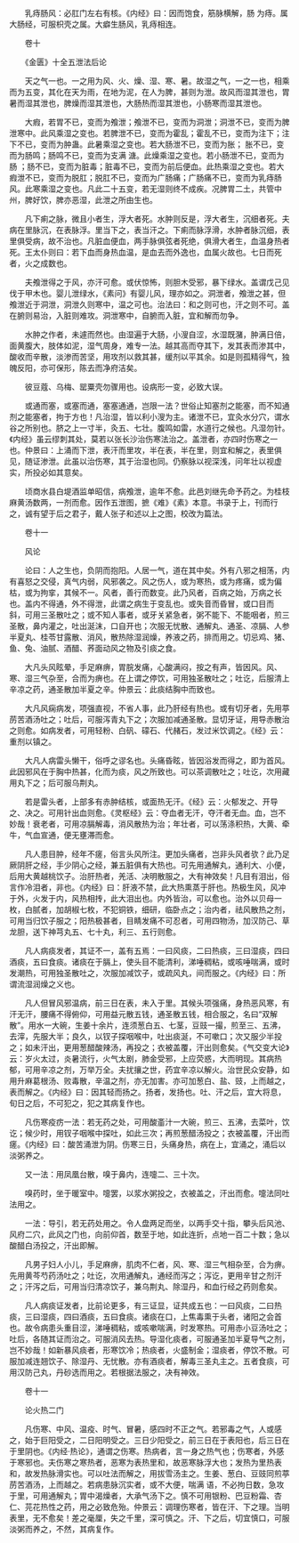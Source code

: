 <!-- { "loadSidebar": true } -->
　　乳痔肠风：必肛门左右有核。《内经》曰：因而饱食，筋脉横解，肠 为痔。属大肠经，可服枳壳之属。大癖生肠风，乳痔相连。

　　卷十

　　《金匮》十全五泄法后论

　　天之气一也。一之用为风、火、燥、湿、寒、暑。故湿之气，一之一也，相乘而为五变，其化在天为雨，在地为泥，在人为脾，甚则为泄。故风而湿其泄也，胃暑而湿其泄也，脾燥而湿其泄也，大肠热而湿其泄也，小肠寒而湿其泄也。

　　大瘕，若胃不已，变而为飧泄；飧泄不已，变而为洞泄；洞泄不已，变而为脾泄寒中。此风乘湿之变也。若脾泄不已，变而为霍乱；霍乱不已，变而为注下；注下不已，变而为肿蛊。此暑乘湿之变也。若大肠泄不已，变而为胀； 胀不已，变而为肠鸣；肠鸣不已，变而为支满 溏。此燥乘湿之变也。若小肠泄不已，变而为肠 ；肠不已，变而为脏毒；脏毒不已，变而为前后便血。此热乘湿之变也。若大瘕泄不已，变而为脱肛；脱肛不已，变而为广肠痛；广肠痛不已，变而为乳痔肠风。此寒乘湿之变也。凡此二十五变，若无湿则终不成疾。况脾胃二土，共管中州，脾好饮，脾亦恶湿，此泄之所由生也。

　　凡下痢之脉，微且小者生，浮大者死。水肿则反是，浮大者生，沉细者死。夫病在里脉沉，在表脉浮。里当下之，表当汗之。下痢而脉浮滑，水肿者脉沉细，表里俱受病，故不治也。凡脏血便血，两手脉俱弦者死绝，俱滑大者生，血温身热者死。王太仆则曰：若下血而身热血温，是血去而外逸也，血属火故也。七日而死者，火之成数也。

　　夫飧泄得之于风，亦汗可愈。或伏惊怖，则胆木受邪，暴下绿水。盖谓戊己见伐于甲木也。婴儿泄绿水，《素问》有婴儿风，理亦如之。洞泄者，飧泄之甚，但飧泄近于洞泄，洞泄久则寒中，温之可也。治法曰：和之则可也，汗之则不可。盖在腑则易治，入脏则难攻。洞泄寒中，自腑而入脏，宜和解而勿争。

　　水肿之作者，未遽而然也。由湿遍于大肠，小溲自涩，水湿既潴，肿满日倍，面黄腹大，肢体如泥，湿气周身，难专一法。越其高而夺其下，发其表而渗其中，酸收而辛散，淡渗而苦坚，用攻剂以救其甚，缓剂以平其余。如是则孤精得气，独魄反阳，亦可保形，陈去而净府洁矣。

　　彼豆蔻、乌梅、罂粟壳勿骤用也。设病形一变，必致大误。

　　或通而塞，或塞而通，塞塞通通，岂限一法？世俗止知塞剂之能塞，而不知通剂之能塞者，拘于方也！凡治湿，皆以利小溲为主。诸泄不已，宜灸水分穴，谓水谷之所别也。脐之上一寸半，灸五、七壮。腹鸣如雷，水道行之候也。凡湿勿针。《内经》虽云缪刺其处，莫若以张长沙治伤寒法治之。盖泄者，亦四时伤寒之一也。仲景曰：上涌而下泄，表汗而里攻，半在表，半在里，则宜和解之，表里俱见，随证渗泄。此虽以治伤寒，其于治湿也同。仍察脉以视深浅，问年壮以视虚实，所投必如其意矣。

　　顷商水县白堤酒监单昭信，病飧泄，逾年不愈。此邑刘继先命予药之。为桂枝麻黄汤数两，一剂而愈。因作五泄图，摭《难》《素》本意。书录于上，刊而行之，诚有望于后之君子，戴人张子和述以上之图，校改为篇法。

　　卷十一

　　风论

　　论曰：人之生也，负阴而抱阳。人居一气，道在其中矣。外有八邪之相荡，内有喜怒之交侵，真气内弱，风邪袭之。风之伤人，或为寒热，或为疼痛，或为偏枯，或为拘挛，其候不一。风者，善行而数变。此乃风者，百病之始，万病之长也。盖内不得通，外不得泄，此谓之病生于变乱也。或失音而昏冒，或口目而 斜，可用三圣散吐之；或不知人事者，或牙关紧急者，粥不能下、不能咽者，煎三圣散，鼻内灌之，吐出涎沫，口自开也；次服无忧散、通解丸、通圣、凉膈、人参半夏丸、桂苓甘露散、消风，散热除湿润燥，养液之药，排而用之。切忌鸡、猪、鱼、兔、油腻、酒醋、荞面动风之物及引痰之食。

　　大凡头风眩晕，手足麻痹，胃脘发痛，心酸满闷，按之有声，皆因风。风、寒、湿三气杂至，合而为痹也。在上谓之停饮，可用独圣散吐之；吐讫，后服清上辛凉之药，通圣散加半夏之辛。仲景云：此痰结胸中而致也。

　　大凡风痫病发，项强直视，不省人事，此乃肝经有热也。或有切牙者，先用葶苈苦酒汤吐之；吐后，可服泻青丸下之；次服加减通圣散。显切牙证，用导赤散治之则愈。如病发者，可用轻粉、白矾、礞石、代赭石，发过米饮调之。《经》云：重剂以镇之。

　　大凡人病雷头懒干，俗呼之谬名也。头痛昏眩，皆因浴发而得之，即为首风。此因邪风在于胸中热甚，化而为痰，风之所致也。可以茶调散吐之；吐讫，次用藏用丸下之；后可服乌荆丸。

　　若是雷头者，上部多有赤肿结核，或面热无汗。《经》云：火郁发之、开导之、决之。可用针出血则愈。《灵枢经》云：夺血者无汗，夺汗者无血。血，岂不妙哉！衰老者，可用凉膈解毒，消风散热为治；年壮者，可以荡涤积热，大黄、牵牛，气血宣通，便无壅滞而愈。

　　凡人患目肿，经年不瘥，俗言头风所注。更加头痛者，岂非头风者欤？此乃足厥阴肝之经，手少阴心之经，兼五脏俱有大热也。可先用通解丸，通利大、小便，后用大黄越桃饮子。治肝热者，羌活、决明散服之，大有神效矣！凡目有泪出，俗言作冷泪者，非也。《内经》曰：肝液不禁，此大热熏蒸于肝也。热极生风，风冲于外，火发于内，风热相抟，此大泪出也。内外皆治，可以愈也。治外以贝母一枚，白腻者，加胡椒七枚，不犯铜铁，细研，临卧点之；治内者，祛风散热之剂，可用当归饮子服之；阳热极甚者，目睛发痛不可忍者，可用四物汤，加汉防己、草龙胆，送下神芎丸五、七十丸，利三、五行则愈。

　　凡人病痰发者，其证不一，盖有五焉：一曰风痰，二曰热痰，三曰湿痰，四曰酒痰，五曰食痰。诸痰在于膈上，使头目不能清利，涕唾稠粘，或咳唾喘满，或时发潮热，可用独圣散吐之，次服加减饮子，或疏风丸，间而服之。《内经》曰：所谓流湿润燥之义也。

　　凡人但冒风邪温病，前三日在表，未入于里。其候头项强痛，身热恶风寒，有汗无汗，腰痛不得俯仰，可用益元散五钱，通圣散五钱，相合服之，名曰“双解散”。用水一大碗，生姜十余片，连须葱白五、七茎，豆豉一撮，煎至三、五沸，去滓，先服大半；良久，以钗子探咽喉中，吐出痰涎，不可嗽口；次又服少半投之；如未汗出，更用葱醋酸辣汤，再投之；衣被盖覆，汗出则愈矣。《气交变大论》云：岁火太过，炎暑流行，火气太剧，肺金受邪，上应荧惑，大而明现。其病热郁，可用辛凉之剂，万举万全。夫扰攘之世，药宜辛凉以解火。治世民众安静，如用升麻葛根汤、败毒散，辛温之剂，亦无加害。亦可加葱白、盐、豉，上而越之，表而解之。《内经》曰：因其轻而扬之。扬者，发扬也。吐、汗之后，宜大将息，旬日之后，不可犯之，犯之其病复作也。

　　凡伤寒疫疠一法：若无药之处，可用酸齑汁一大碗，煎三、五沸，去菜叶，饮讫；候少时，用钗子咽喉中探吐，如此三次；再煎葱醋汤投之；衣被盖覆，汗出而瘥。《内经》曰：酸苦涌泄为阴。伤寒三日，头痛身热，病在上，宜涌之，涌后以淡粥养之。

　　又一法：用凤凰台散，嗅于鼻内，连嚏二、三十次。

　　嗅药时，坐于暖室中。嚏罢，以浆水粥投之，衣被盖之，汗出而愈。嚏法同吐法用之。

　　一法：导引，若无药处用之。令人盘两足而坐，以两手交十指，攀头后风池、风府二穴，此风之门也，向前仰首，数至于地，如此连折，点地一百二十数；急以酸醋白汤投之，汗出即解。

　　凡男子妇人小儿，手足麻痹，肌肉不仁者，风、寒、湿三气相杂至，合为痹。先用黄芩芍药汤吐之；吐讫，次用通解丸，通经而泻之；泻讫，更用辛甘之剂汗之；汗泻之后，可用当归清凉饮子，兼乌荆丸、除湿丹，和血行经之药则愈矣。

　　凡人病痰证发者，比前论更多，有三证显，证共成五也：一曰风痰，二曰热痰，三曰湿痰，四曰酒痰，五曰食痰。诸痰在口，上焦毒熏于头者，诸阳之会首也。故令病患头重目涩，涕唾稠粘，或咳嗽喘满，时发寒热。可用赤小豆汤吐之；吐后，各随其证而治之。可服消风去热。导湿化痰者，可服通圣加半夏导气之剂，岂不妙哉！如新暴风痰者，形寒饮冷；热痰者，火盛制金；湿痰者，停饮不散。可服加减连翘饮子、除湿丹、无忧散。亦有酒痰者，解毒三圣丸主之。五者食痰，可用汉防己丸，丹砂选而用之。若根据法服之，决有神效。

　　卷十一

　　论火热二门

　　凡伤寒、中风、温疫、时气、冒暑，感四时不正之气。若邪毒之气，人或感之，始于巨阳受之，二日阳明受之。三日少阳受之，前三日在于表阳也，后三日在于里阴也。《内经·热论》，通谓之伤寒。热病者，言一身之热气也；伤寒者，外感于寒邪也。夫伤寒之寒热者，恶寒为表热里和，故恶寒脉浮大也；发热为里热表和，故发热脉滑实也。可以吐法而解之，用拔雪汤主之。生姜、葱白、豆豉同煎葶苈苦酒汤，上而越之。若病患脉沉实者，或不大便，喘满 语，不必拘日数，急攻于里，可用通解丸；胃中渴燥者，大承气汤下之。慎不可用银粉、巴豆粉霜、杏仁、芫花热性之药，用之必致危殆。仲景云：调理伤寒者，皆在汗、下之理。当明表里，无不愈矣！差之毫厘，失之千里，深可慎之。汗、下之后，切宜慎口，可服淡粥而养之，不然，其病复作。

